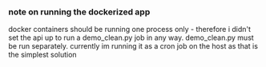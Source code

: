 ### note on running the dockerized app

docker containers should be running one process only - therefore i didn't set the api up to run a demo_clean.py job in any way. demo_clean.py must be run separately. currently im running it as a cron job on the host as that is the simplest solution
